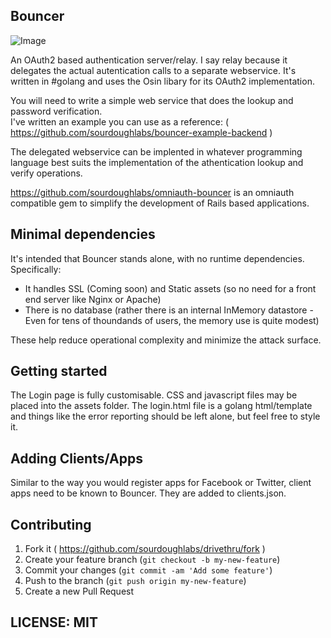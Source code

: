 ## Bouncer

![Image](master/bouncer.png?raw=true)

An OAuth2 based authentication server/relay.  I say relay because it delegates the actual autentication calls to a separate webservice. It's written in #golang and uses the Osin libary for its OAuth2 implementation.  

You will need to write a simple web service that does the lookup and password verification.  
I've written an example you can use as a reference: ( https://github.com/sourdoughlabs/bouncer-example-backend )

The delegated webservice can be implented in whatever programming language best suits the implementation of the athentication lookup and verify operations.

https://github.com/sourdoughlabs/omniauth-bouncer is an omniauth compatible gem to simplify the development of Rails based applications.

## Minimal dependencies

It's intended that Bouncer stands alone, with no runtime dependencies.  Specifically:

* It handles SSL (Coming soon) and Static assets (so no need for a front end server like Nginx or Apache)
* There is no database (rather there is an internal InMemory datastore - Even for tens of thoundands  of users, the memory use is quite modest)

These help reduce operational complexity and minimize the attack surface.

## Getting started

The Login page is fully customisable. CSS and javascript files may be placed into the assets folder.  The login.html file is a golang html/template and things like the error reporting should be left alone, but feel free to style it.

## Adding Clients/Apps

Similar to the way you would register apps for Facebook or Twitter, client apps need to be known to Bouncer.  They are added to clients.json.

## Contributing

1. Fork it ( https://github.com/sourdoughlabs/drivethru/fork )
2. Create your feature branch (`git checkout -b my-new-feature`)
3. Commit your changes (`git commit -am 'Add some feature'`)
4. Push to the branch (`git push origin my-new-feature`)
5. Create a new Pull Request

## LICENSE: MIT


